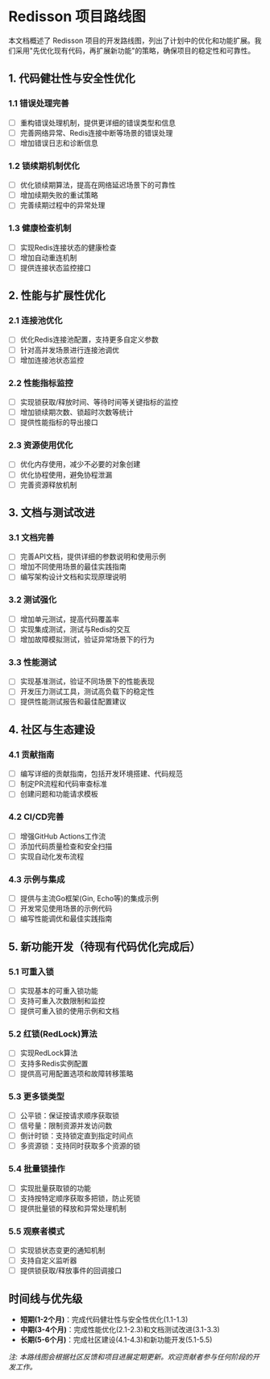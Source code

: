 # Redisson 项目路线图

本文档概述了 Redisson 项目的开发路线图，列出了计划中的优化和功能扩展。我们采用"先优化现有代码，再扩展新功能"的策略，确保项目的稳定性和可靠性。

## 1. 代码健壮性与安全性优化

### 1.1 错误处理完善
- [ ] 重构错误处理机制，提供更详细的错误类型和信息
- [ ] 完善网络异常、Redis连接中断等场景的错误处理
- [ ] 增加错误日志和诊断信息

### 1.2 锁续期机制优化
- [ ] 优化锁续期算法，提高在网络延迟场景下的可靠性
- [ ] 增加续期失败的重试策略
- [ ] 完善续期过程中的异常处理

### 1.3 健康检查机制
- [ ] 实现Redis连接状态的健康检查
- [ ] 增加自动重连机制
- [ ] 提供连接状态监控接口

## 2. 性能与扩展性优化

### 2.1 连接池优化
- [ ] 优化Redis连接池配置，支持更多自定义参数
- [ ] 针对高并发场景进行连接池调优
- [ ] 增加连接池状态监控

### 2.2 性能指标监控
- [ ] 实现锁获取/释放时间、等待时间等关键指标的监控
- [ ] 增加锁续期次数、锁超时次数等统计
- [ ] 提供性能指标的导出接口

### 2.3 资源使用优化
- [ ] 优化内存使用，减少不必要的对象创建
- [ ] 优化协程使用，避免协程泄漏
- [ ] 完善资源释放机制

## 3. 文档与测试改进

### 3.1 文档完善
- [ ] 完善API文档，提供详细的参数说明和使用示例
- [ ] 增加不同使用场景的最佳实践指南
- [ ] 编写架构设计文档和实现原理说明

### 3.2 测试强化
- [ ] 增加单元测试，提高代码覆盖率
- [ ] 实现集成测试，测试与Redis的交互
- [ ] 增加故障模拟测试，验证异常场景下的行为

### 3.3 性能测试
- [ ] 实现基准测试，验证不同场景下的性能表现
- [ ] 开发压力测试工具，测试高负载下的稳定性
- [ ] 提供性能测试报告和最佳配置建议

## 4. 社区与生态建设

### 4.1 贡献指南
- [ ] 编写详细的贡献指南，包括开发环境搭建、代码规范
- [ ] 制定PR流程和代码审查标准
- [ ] 创建问题和功能请求模板

### 4.2 CI/CD完善
- [ ] 增强GitHub Actions工作流
- [ ] 添加代码质量检查和安全扫描
- [ ] 实现自动化发布流程

### 4.3 示例与集成
- [ ] 提供与主流Go框架(Gin, Echo等)的集成示例
- [ ] 开发常见使用场景的示例代码
- [ ] 编写性能调优和最佳实践指南

## 5. 新功能开发（待现有代码优化完成后）

### 5.1 可重入锁
- [ ] 实现基本的可重入锁功能
- [ ] 支持可重入次数限制和监控
- [ ] 提供可重入锁的使用示例和文档

### 5.2 红锁(RedLock)算法
- [ ] 实现RedLock算法
- [ ] 支持多Redis实例配置
- [ ] 提供高可用配置选项和故障转移策略

### 5.3 更多锁类型
- [ ] 公平锁：保证按请求顺序获取锁
- [ ] 信号量：限制资源并发访问数
- [ ] 倒计时锁：支持锁定直到指定时间点
- [ ] 多资源锁：支持同时获取多个资源的锁

### 5.4 批量锁操作
- [ ] 实现批量获取锁的功能
- [ ] 支持按特定顺序获取多把锁，防止死锁
- [ ] 提供批量锁的释放和异常处理机制

### 5.5 观察者模式
- [ ] 实现锁状态变更的通知机制
- [ ] 支持自定义监听器
- [ ] 提供锁获取/释放事件的回调接口

## 时间线与优先级

- **短期(1-2个月)**：完成代码健壮性与安全性优化(1.1-1.3)
- **中期(3-4个月)**：完成性能优化(2.1-2.3)和文档测试改进(3.1-3.3)
- **长期(5-6个月)**：完成社区建设(4.1-4.3)和新功能开发(5.1-5.5)

_注: 本路线图会根据社区反馈和项目进展定期更新。欢迎贡献者参与任何阶段的开发工作。_ 